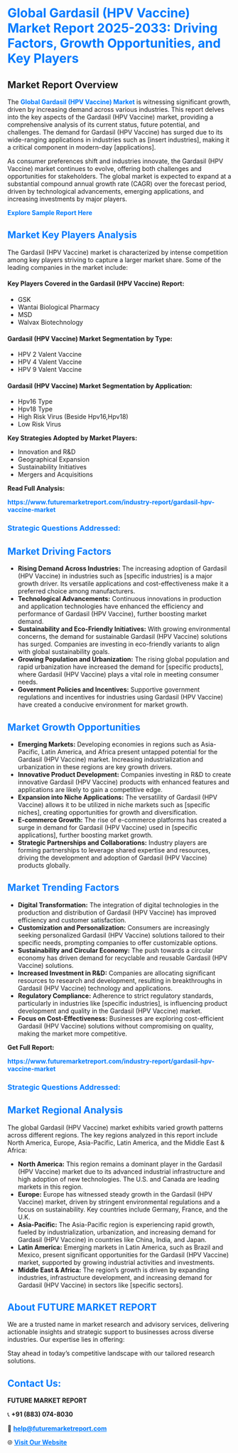 <h1 style="color: #007BFF;">Global Gardasil (HPV Vaccine) Market Report 2025-2033: Driving Factors, Growth Opportunities, and Key Players</h1>

<section id="overview">
<h2>Market Report Overview</h2>
<p>The <a href="https://www.futuremarketreport.com/industry-report/gardasil-hpv-vaccine-market" style="color: #007BFF; text-decoration: none;"><strong>Global Gardasil (HPV Vaccine) Market</strong></a> is witnessing significant growth, driven by increasing demand across various industries. This report delves into the key aspects of the Gardasil (HPV Vaccine) market, providing a comprehensive analysis of its current status, future potential, and challenges. The demand for Gardasil (HPV Vaccine) has surged due to its wide-ranging applications in industries such as [insert industries], making it a critical component in modern-day [applications].</p>
<p>As consumer preferences shift and industries innovate, the Gardasil (HPV Vaccine) market continues to evolve, offering both challenges and opportunities for stakeholders. The global market is expected to expand at a substantial compound annual growth rate (CAGR) over the forecast period, driven by technological advancements, emerging applications, and increasing investments by major players.</p>
</section>

<section id="overview">
<p><a href="https://www.futuremarketreport.com/request-sample/reportId=78464" style="color: #007BFF; text-decoration: none;"><strong>Explore Sample Report Here</strong></a></p>
</section>

<section id="key-players">
<h2 style="color: #007BFF;">Market Key Players Analysis</h2>
<p>The Gardasil (HPV Vaccine) market is characterized by intense competition among key players striving to capture a larger market share. Some of the leading companies in the market include:</p>
<h4>Key Players Covered in the Gardasil (HPV Vaccine) Report:</h4>
<ul><li>GSK</li><li>Wantai Biological Pharmacy</li><li>MSD</li><li>Walvax Biotechnology</li></ul>
<h4>Gardasil (HPV Vaccine) Market Segmentation by Type:</h4>
<ul><li>HPV 2 Valent Vaccine</li><li>HPV 4 Valent Vaccine</li><li>HPV 9 Valent Vaccine</li></ul>

<h4>Gardasil (HPV Vaccine) Market Segmentation by Application:</h4>
<ul><li>Hpv16 Type</li><li>Hpv18 Type</li><li>High Risk Virus (Beside Hpv16,Hpv18)</li><li>Low Risk Virus</li></ul>
<p><strong>Key Strategies Adopted by Market Players:</strong></p>
<ul>
<li>Innovation and R&D</li>
<li>Geographical Expansion</li>
<li>Sustainability Initiatives</li>
<li>Mergers and Acquisitions</li>
</ul>
</section>

<section>
<p><strong>Read Full Analysis: </strong></p><a href="https://www.futuremarketreport.com/industry-report/gardasil-hpv-vaccine-market" style="color: #007BFF; text-decoration: none;"><strong>https://www.futuremarketreport.com/industry-report/gardasil-hpv-vaccine-market</strong></a>
<h3 style="color: #007BFF;">Strategic Questions Addressed:</h3>
</section>

<section id="driving-factors">
<h2 style="color: #007BFF;">Market Driving Factors</h2>
<ul>
<li><strong>Rising Demand Across Industries:</strong> The increasing adoption of Gardasil (HPV Vaccine) in industries such as [specific industries] is a major growth driver. Its versatile applications and cost-effectiveness make it a preferred choice among manufacturers.</li>
<li><strong>Technological Advancements:</strong> Continuous innovations in production and application technologies have enhanced the efficiency and performance of Gardasil (HPV Vaccine), further boosting market demand.</li>
<li><strong>Sustainability and Eco-Friendly Initiatives:</strong> With growing environmental concerns, the demand for sustainable Gardasil (HPV Vaccine) solutions has surged. Companies are investing in eco-friendly variants to align with global sustainability goals.</li>
<li><strong>Growing Population and Urbanization:</strong> The rising global population and rapid urbanization have increased the demand for [specific products], where Gardasil (HPV Vaccine) plays a vital role in meeting consumer needs.</li>
<li><strong>Government Policies and Incentives:</strong> Supportive government regulations and incentives for industries using Gardasil (HPV Vaccine) have created a conducive environment for market growth.</li>
</ul>
</section>

<section id="growth-opportunities">
<h2 style="color: #007BFF;">Market Growth Opportunities</h2>
<ul>
<li><strong>Emerging Markets:</strong> Developing economies in regions such as Asia-Pacific, Latin America, and Africa present untapped potential for the Gardasil (HPV Vaccine) market. Increasing industrialization and urbanization in these regions are key growth drivers.</li>
<li><strong>Innovative Product Development:</strong> Companies investing in R&D to create innovative Gardasil (HPV Vaccine) products with enhanced features and applications are likely to gain a competitive edge.</li>
<li><strong>Expansion into Niche Applications:</strong> The versatility of Gardasil (HPV Vaccine) allows it to be utilized in niche markets such as [specific niches], creating opportunities for growth and diversification.</li>
<li><strong>E-commerce Growth:</strong> The rise of e-commerce platforms has created a surge in demand for Gardasil (HPV Vaccine) used in [specific applications], further boosting market growth.</li>
<li><strong>Strategic Partnerships and Collaborations:</strong> Industry players are forming partnerships to leverage shared expertise and resources, driving the development and adoption of Gardasil (HPV Vaccine) products globally.</li>
</ul>
</section>

<section id="trending-factors">
<h2 style="color: #007BFF;">Market Trending Factors</h2>
<ul>
<li><strong>Digital Transformation:</strong> The integration of digital technologies in the production and distribution of Gardasil (HPV Vaccine) has improved efficiency and customer satisfaction.</li>
<li><strong>Customization and Personalization:</strong> Consumers are increasingly seeking personalized Gardasil (HPV Vaccine) solutions tailored to their specific needs, prompting companies to offer customizable options.</li>
<li><strong>Sustainability and Circular Economy:</strong> The push towards a circular economy has driven demand for recyclable and reusable Gardasil (HPV Vaccine) solutions.</li>
<li><strong>Increased Investment in R&D:</strong> Companies are allocating significant resources to research and development, resulting in breakthroughs in Gardasil (HPV Vaccine) technology and applications.</li>
<li><strong>Regulatory Compliance:</strong> Adherence to strict regulatory standards, particularly in industries like [specific industries], is influencing product development and quality in the Gardasil (HPV Vaccine) market.</li>
<li><strong>Focus on Cost-Effectiveness:</strong> Businesses are exploring cost-efficient Gardasil (HPV Vaccine) solutions without compromising on quality, making the market more competitive.</li>
</ul>
</section>

<section>
<p><strong>Get Full Report: </strong></p><a href="https://www.futuremarketreport.com/industry-report/gardasil-hpv-vaccine-market" style="color: #007BFF; text-decoration: none;"><strong>https://www.futuremarketreport.com/industry-report/gardasil-hpv-vaccine-market</strong></a>
<h3 style="color: #007BFF;">Strategic Questions Addressed:</h3>
</section>


<section id="regional-analysis">
<h2 style="color: #007BFF;">Market Regional Analysis</h2>
<p>The global Gardasil (HPV Vaccine) market exhibits varied growth patterns across different regions. The key regions analyzed in this report include North America, Europe, Asia-Pacific, Latin America, and the Middle East & Africa:</p>
<ul>
<li><strong>North America:</strong> This region remains a dominant player in the Gardasil (HPV Vaccine) market due to its advanced industrial infrastructure and high adoption of new technologies. The U.S. and Canada are leading markets in this region.</li>
<li><strong>Europe:</strong> Europe has witnessed steady growth in the Gardasil (HPV Vaccine) market, driven by stringent environmental regulations and a focus on sustainability. Key countries include Germany, France, and the U.K.</li>
<li><strong>Asia-Pacific:</strong> The Asia-Pacific region is experiencing rapid growth, fueled by industrialization, urbanization, and increasing demand for Gardasil (HPV Vaccine) in countries like China, India, and Japan.</li>
<li><strong>Latin America:</strong> Emerging markets in Latin America, such as Brazil and Mexico, present significant opportunities for the Gardasil (HPV Vaccine) market, supported by growing industrial activities and investments.</li>
<li><strong>Middle East & Africa:</strong> The region’s growth is driven by expanding industries, infrastructure development, and increasing demand for Gardasil (HPV Vaccine) in sectors like [specific sectors].</li>
</ul>
</section>

<footer>
<h2 style="color: #007BFF;">About FUTURE MARKET REPORT</h2>
<p>We are a trusted name in market research and advisory services, delivering actionable insights and strategic support to businesses across diverse industries. Our expertise lies in offering:</p>

<p>Stay ahead in today’s competitive landscape with our tailored research solutions.</p>

<h2 style="color: #007BFF;">Contact Us:</h2>
<p><strong>FUTURE MARKET REPORT</strong></p>
<p>📞 <strong>+91 (883) 074-8030</strong></p>
<p>📧 <strong><a href="mailto:help@futuremarketreport.com" style="color: #007BFF;">help@futuremarketreport.com</a></strong></p>
<p>🌐 <strong><a href="https://www.futuremarketreport.com/" style="color: #007BFF;">Visit Our Website</a></strong></p>
</footer>